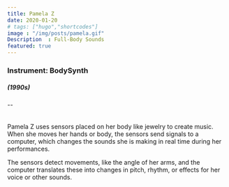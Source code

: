 ```yaml
---
title: Pamela Z 
date: 2020-01-20
# tags: ["hugo","shortcodes"]
image : "/img/posts/pamela.gif"
Description  : Full-Body Sounds
featured: true
---
```


### Instrument: **BodySynth**

##### (1990s)

###### --

Pamela Z uses sensors placed on her body like jewelry to create music. When she moves her hands or body, the sensors send signals to a computer, which changes the sounds she is making in real time during her performances.

The sensors detect movements, like the angle of her arms, and the computer translates these into changes in pitch, rhythm, or effects for her voice or other sounds.